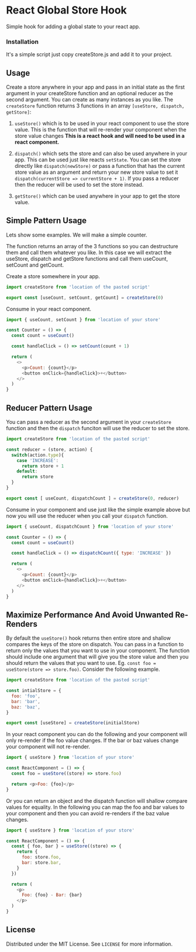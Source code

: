 # React Global Store Hook

Simple hook for adding a global state to your react app.

### Installation

It's a simple script just copy createStore.js and add it to your project.

## Usage

Create a store anywhere in your app and pass in an initial state as the first argument in your createStore function and an optional reducer as the second argument. You can create as many instances as you like. The `createStore` function returns 3 functions in an array `[useStore, dispatch, getStore]`:

1. `useStore()` which is to be used in your react component to use the store value. This is the function that will re-render your component when the store value changes <b>This is a react hook and will need to be used in a react component.</b>

2. `dispatch()` which sets the store and can also be used anywhere in your app. This can be used just like reacts `setState`. You can set the store directly like `dispatch(newStore)` or pass a function that has the current store value as an argument and return your new store value to set it `dispatch(currentStore => currentStore + 1)`. If you pass a reducer then the reducer will be used to set the store instead.

3. `getStore()` which can be used anywhere in your app to get the store value.

## Simple Pattern Usage

Lets show some examples. We will make a simple counter.

The function returns an array of the 3 functions so you can destructure them and call them whatever you like. In this case we will extract the useStore, dispatch and getStore functions and call them useCount, setCount and getCount.

Create a store somewhere in your app.

```js
import createStore from 'location of the pasted script'

export const [useCount, setCount, getCount] = createStore(0)
```

Consume in your react component.

```js
import { useCount, setCount } from 'location of your store'

const Counter = () => {
  const count = useCount()

  const handleClick = () => setCount(count + 1)

  return (
    <>
      <p>Count: {count}</p>
      <button onClick={handleClick}>+</button>
    </>
  )
}
```

## Reducer Pattern Usage

You can pass a reducer as the second argument in your `createStore` function and then the `dispatch` funciton will use the reducer to set the store.

```js
import createStore from 'location of the pasted script'

const reducer = (store, action) {
  switch(action.type){
    case 'INCREASE':
      return store + 1
    default:
      return store
  }
}

export const [ useCount, dispatchCount ] = createStore(0, reducer)
```

Consume in your component and use just like the simple example above but now you will use the reducer when you call your `dispatch` function.

```js
import { useCount, dispatchCount } from 'location of your store'

const Counter = () => {
  const count = useCount()

  const handleClick = () => dispatchCount({ type: 'INCREASE' })

  return (
    <>
      <p>Count: {count}</p>
      <button onClick={handleClick}>+</button>
    </>
  )
}
```

## Maximize Performance And Avoid Unwanted Re-Renders

By default the `useStore()` hook returns then entire store and shallow compares the keys of the store on dispatch. You can pass in a function to return only the values that you want to use in your component. The function should include one argument that will give you the store value and then you should return the values that you want to use. Eg. `const foo = useStore(store => store.foo)`. Consider the following example.

```js
import createStore from 'location of the pasted script'

const intialStore = {
  foo: 'foo',
  bar: 'bar',
  baz: 'baz',
}

export const [useStore] = createStore(initialStore)
```

In your react component you can do the following and your component will only re-render if the foo value changes. If the bar or baz values change your component will not re-render.

```js
import { useStore } from 'location of your store'

const ReactComponent = () => {
  const foo = useStore((store) => store.foo)

  return <p>Foo: {foo}</p>
}
```

Or you can return an object and the dispatch function will shallow compare values for equality. In the following you can map the foo and bar values to your component and then you can avoid re-renders if the baz value changes.

```js
import { useStore } from 'location of your store'

const ReactComponent = () => {
  const { foo, bar } = useStore((store) => {
    return {
      foo: store.foo,
      bar: store.bar,
    }
  })

  return (
    <p>
      Foo: {foo} - Bar: {bar}
    </p>
  )
}
```

## License

Distributed under the MIT License. See `LICENSE` for more information.
